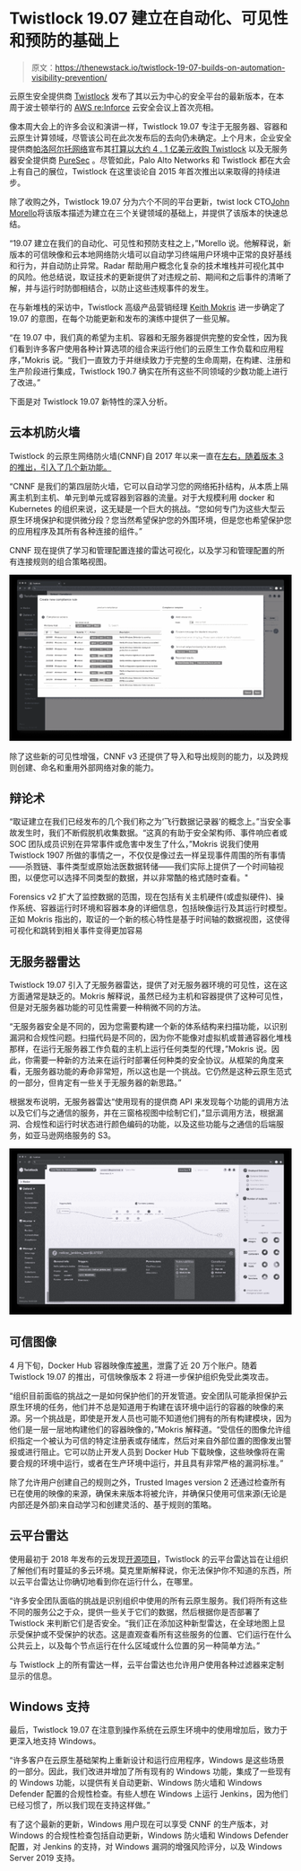 # Twistlock 19.07 建立在自动化、可见性和预防的基础上

> 原文：<https://thenewstack.io/twistlock-19-07-builds-on-automation-visibility-prevention/>

云原生安全提供商 [Twistlock](https://www.paloaltonetworks.com/prisma/cloud) 发布了其以云为中心的安全平台的最新版本，在本周于波士顿举行的 [AWS re:Inforce](https://reinforce.awsevents.com/) 云安全会议上首次亮相。

像本周大会上的许多会议和演讲一样，Twistlock 19.07 专注于无服务器、容器和云原生计算领域，尽管该公司在此次发布后的去向仍未确定。上个月末，企业安全提供商[帕洛阿尔托网络](https://www.paloaltonetworks.com/)宣布其[打算以大约 4 . 1 亿美元收购 Twistlock](https://www.paloaltonetworks.com/company/press/2019/palo-alto-networks-announces-intent-to-acquire-two-companies-to-extend-its-cloud-security-leadership) 以及无服务器安全提供商 [PureSec](https://www.puresec.io/) 。尽管如此，Palo Alto Networks 和 Twistlock 都在大会上有自己的展位，Twistlock 在这里谈论自 2015 年首次推出以来取得的持续进步。

除了收购之外，Twistlock 19.07 分为六个不同的平台更新，twist lock CTO[John Morello](https://www.linkedin.com/in/john-morello/)将该版本描述为建立在三个关键领域的基础上，并提供了该版本的快速总结。

“19.07 建立在我们的自动化、可见性和预防支柱之上，”Morello 说。他解释说，新版本的可信映像和云本地网络防火墙可以自动学习终端用户环境中正常的良好基线和行为，并自动防止异常。Radar 帮助用户概念化复杂的技术堆栈并可视化其中的风险。他总结说，取证技术的更新提供了对违规之前、期间和之后事件的清晰了解，并与运行时防御相结合，以防止这些违规事件的发生。

在与新堆栈的采访中，Twistlock 高级产品营销经理 [Keith Mokris](https://www.linkedin.com/in/keithmokris/) 进一步确定了 19.07 的意图，在每个功能更新和发布的演练中提供了一些见解。

“在 19.07 中，我们真的希望为主机、容器和无服务器提供完整的安全性，因为我们看到许多客户使用各种计算选项的组合来运行他们的云原生工作负载和应用程序，”Mokris 说。“我们一直致力于并继续致力于完整的生命周期，在构建、注册和生产阶段进行集成，Twistlock 190.7 确实在所有这些不同领域的少数功能上进行了改进。”

下面是对 Twistlock 19.07 新特性的深入分析。

## 云本机防火墙

Twistlock 的云原生网络防火墙(CNNF)自 2017 年以来一直在[左右，随着版本 3 的推出，引入了几个新功能。](https://www.twistlock.com/2017/09/19/announcing-twistlock-2-2-ga-release-notes/)

“CNNF 是我们的第四层防火墙，它可以自动学习您的网络拓扑结构，从本质上隔离主机到主机、单元到单元或容器到容器的流量。对于大规模利用 docker 和 Kubernetes 的组织来说，这无疑是一个巨大的挑战。“您如何专门为这些大型云原生环境保护和提供微分段？您当然希望保护您的外围环境，但是您也希望保护您的应用程序及其所有各种连接的组件。”

CNNF 现在提供了学习和管理配置连接的雷达可视化，以及学习和管理配置的所有连接规则的组合策略视图。

![](img/57c275096ff41b38974e0f2d812c8a92.png)

除了这些新的可见性增强，CNNF v3 还提供了导入和导出规则的能力，以及跨规则创建、命名和重用外部网络对象的能力。

## 辩论术

“取证建立在我们已经发布的几个我们称之为‘飞行数据记录器’的概念上。”当安全事故发生时，我们不断假脱机收集数据。“这真的有助于安全架构师、事件响应者或 SOC 团队成员识别在异常事件或危害中发生了什么，”Mokris 说我们使用 Twistlock 1907 所做的事情之一，不仅仅是像过去一样呈现事件周围的所有事情——杀戮链、事件类型或原始法医数据转储——我们实际上提供了一个时间轴视图，以便您可以选择不同类型的数据，并以非常酷的格式随时查看。"

Forensics v2 扩大了监控数据的范围，现在包括有关主机硬件(或虚拟硬件)、操作系统、容器运行时环境和容器本身的详细信息，包括映像运行及其运行时模型。正如 Mokris 指出的，取证的一个新的核心特性是基于时间轴的数据视图，这使得可视化和跳转到相关事件变得更加容易

## 无服务器雷达

Twistlock 19.07 引入了无服务器雷达，提供了对无服务器环境的可见性，这在这方面通常是缺乏的。Mokris 解释说，虽然已经为主机和容器提供了这种可见性，但是对无服务器功能的可见性需要一种稍微不同的方法。

“无服务器安全是不同的，因为您需要构建一个新的体系结构来扫描功能，以识别漏洞和合规性问题。扫描代码是不同的，因为你不能像对虚拟机或普通容器化堆栈那样，在运行无服务器工作负载的主机上运行任何类型的代理，”Mokris 说。因此，你需要一种新的方法来在运行时部署任何种类的安全协议。从框架的角度来看，无服务器功能的寿命非常短，所以这也是一个挑战。它仍然是这种云原生范式的一部分，但肯定有一些关于无服务器的新思路。”

根据发布说明，无服务器雷达“使用现有的提供商 API 来发现每个功能的调用方法以及它们与之通信的服务，并在三窗格视图中绘制它们，”显示调用方法，根据漏洞、合规性和运行时状态进行颜色编码的功能，以及这些功能与之通信的后端服务，如亚马逊网络服务的 S3。

![](img/14bfaef23f0348559ef884d8bd32951b.png)

## 可信图像

4 月下旬，Docker Hub 容器映像库[被黑](https://thenewstack.io/the-docker-hub-hack-the-quick-fix-and-the-long-term-questions/)，泄露了近 20 万个账户。随着 Twistlock 19.07 的推出，可信映像版本 2 将进一步保护组织免受此类攻击。

“组织目前面临的挑战之一是如何保护他们的开发管道。安全团队可能承担保护云原生环境的任务，他们并不总是知道用于构建在该环境中运行的容器的映像的来源。另一个挑战是，即使是开发人员也可能不知道他们拥有的所有构建模块，因为他们是一层一层地构建他们的容器映像的，”Mokris 解释道。“受信任的图像允许组织指定一个被认为可信的特定注册表或存储库，然后对来自外部位置的图像发出警报或进行阻止。它可以防止开发人员到 Docker Hub 下载映像，这些映像将在需要合规的环境中运行，或者在生产环境中运行，并且具有非常严格的漏洞标准。”

除了允许用户创建自己的规则之外，Trusted Images version 2 还通过检查所有已在使用的映像的来源，确保未来版本将被允许，并确保只使用可信来源(无论是内部还是外部)来自动学习和创建灵活的、基于规则的策略。

## 云平台雷达

使用最初于 2018 年发布的云发现[开源项目](https://github.com/twistlock/cloud-discovery)，Twistlock 的云平台雷达旨在让组织了解他们有时蔓延的多云环境。莫克里斯解释说，你无法保护你不知道的东西，所以云平台雷达让你确切地看到你在运行什么，在哪里。

“许多安全团队面临的挑战是识别组织中使用的所有云原生服务。我们将所有这些不同的服务公之于众，提供一些关于它们的数据，然后根据你是否部署了 Twistlock 来判断它们是否安全。“我们正在添加这种新型雷达，在全球地图上显示受保护或不受保护的状态。这是直观查看所有这些服务的位置、它们运行在什么公共云上，以及每个节点运行在什么区域或什么位置的另一种简单方法。”

与 Twistlock 上的所有雷达一样，云平台雷达也允许用户使用各种过滤器来定制显示的信息。

## Windows 支持

最后，Twistlock 19.07 在注意到操作系统在云原生环境中的使用增加后，致力于更深入地支持 Windows。

“许多客户在云原生基础架构上重新设计和运行应用程序，Windows 是这些场景的一部分。因此，我们改进并增加了所有现有的 Windows 功能，集成了一些现有的 Windows 功能，以提供有关自动更新、Windows 防火墙和 Windows Defender 配置的合规性检查。有些人想在 Windows 上运行 Jenkins，因为他们已经习惯了，所以我们现在支持这样做。”

有了这个最新的更新，Windows 用户现在可以享受 CNNF 的生产版本，对 Windows 的合规性检查包括自动更新，Windows 防火墙和 Windows Defender 配置，对 Jenkins 的支持，对 Windows 漏洞的增强风险评分，以及 Windows Server 2019 支持。

<svg xmlns:xlink="http://www.w3.org/1999/xlink" viewBox="0 0 68 31" version="1.1"><title>Group</title> <desc>Created with Sketch.</desc></svg>